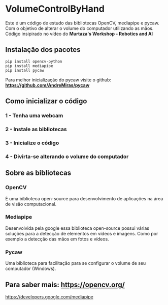 # VolumeControlByHand

Este é um código de estudo das bibliotecas OpenCV, mediapipe e pycaw. Com o objetivo de alterar o volume do computador utilizando as mãos.
Código insipirado no vídeo do **Murtaza's Workshop - Robotics and AI**

## Instalação dos pacotes 

```
pip install opencv-python
pip install mediapipe
pip install pycaw
```
Para melhor inicialização do pycaw visite o github: **https://github.com/AndreMiras/pycaw**

## Como inicializar o código

### 1 - Tenha uma webcam
### 2 - Instale as bibliotecas
### 3 - Inicialize o código
### 4 - Divirta-se alterando o volume do computador

## Sobre as bibliotecas

### OpenCV 

É uma biblioteca open-source para desenvolvimento de aplicações na área de visão computacional.

### Mediapipe

Desenvolvida pela google essa biblioteca open-source possui várias soluções para a detecção de elementos em vídeos e imagens. Como por exemplo a detecção das mãos em fotos e vídeos.

### Pycaw 

Uma biblioteca para facilitação para se configurar o volume de seu computador (Windows).

## Para saber mais: https://opencv.org/ 
https://developers.google.com/mediapipe

